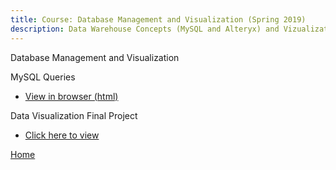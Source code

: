 ```yaml
---
title: Course: Database Management and Visualization (Spring 2019)
description: Data Warehouse Concepts (MySQL and Alteryx) and Vizualization (Tableau)
---
```


Database Management and Visualization

MySQL Queries
- [View in browser (html)](BankingQueries.sql)

Data Visualization Final Project
- [Click here to view]()

[Home](https://cherylngo.github.io/)
